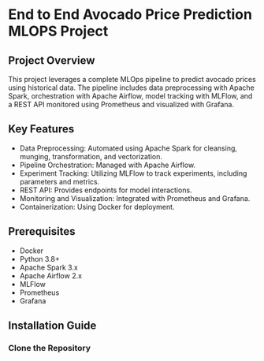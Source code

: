 # End to End Avocado Price Prediction MLOPS Project

## Project Overview
This project leverages a complete MLOps pipeline to predict avocado prices using historical data. The pipeline includes data preprocessing with Apache Spark, orchestration with Apache Airflow, model tracking with MLFlow, and a REST API monitored using Prometheus and visualized with Grafana.

## Key Features
- Data Preprocessing: Automated using Apache Spark for cleansing, munging, transformation, and vectorization.
- Pipeline Orchestration: Managed with Apache Airflow.
- Experiment Tracking: Utilizing MLFlow to track experiments, including parameters and metrics.
- REST API: Provides endpoints for model interactions.
- Monitoring and Visualization: Integrated with Prometheus and Grafana.
- Containerization: Using Docker for deployment.

## Prerequisites
- Docker
- Python 3.8+
- Apache Spark 3.x
- Apache Airflow 2.x
- MLFlow
- Prometheus
- Grafana

## Installation Guide

### Clone the Repository

